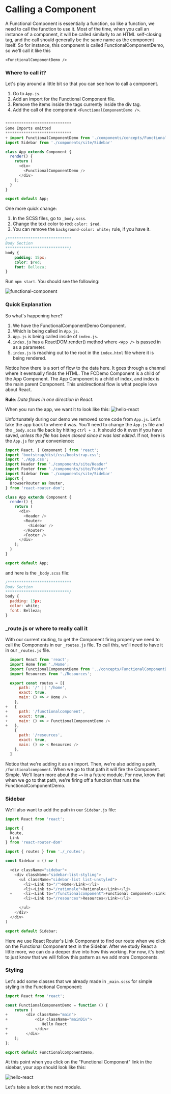 # Calling a Component
A Functional Component is essentially a function, so like a function, we need to call the function to use it. Most of the time, when you call an instance of a component, it will be called similarly to an HTML self-closing tag, and the call should generally be the same name as the component itself. So for instance, this component is called FunctionalComponentDemo, so we'll call it like this

`<FunctionalComponentDemo />`

### Where to call it?
Let's play around a little bit so that you can see how to call a component. 

1. Go to `App.js`.
2. Add an import for the Functional Component file. 
2. Remove the items inside the tags currently inside the div tag.
3. Add the call of the component `<FunctionalComponentDemo />`. 

```js

*****************************
Some Imports omitted
*****************************
+ import FunctionalComponentDemo from './components/concepts/FunctionalComponentDemo.js';
import Sidebar from './components/site/Sidebar'

class App extends Component {
  render() {
    return (
      <div>
        <FunctionalComponentDemo />
      </div>
    );
  }
}

export default App;
```

One more quick change:
1. In the SCSS files, go to `_body.scss`.
2. Change the text color to red: `color: $red`.
3. You can remove the `background-color: white;` rule, if you have it.

```css
/****************************
Body Section
****************************/
body {
    padding: 15px;
    color: $red;
    font: Belleza;
}
```
Run `npm start`. You should see the following:

![functional-component](../../assets/2.1-functional-component-demo.PNG)

### Quick Explanation

So what's happening here? 
1. We have the FunctionalComponentDemo Component. 
2. Which is being called in `App.js`. 
3. `App.js` is being called inside of `index.js`. 
4. `index.js` has a ReactDOM.render() method where `<App />` is passed in as a parameter.
4. `index.js` is reaching out to the root in the `index.html` file where it is being rendered. 

Notice how there is a sort of flow to the data here. It goes through a channel where it eventually finds the HTML. The FCDemo Component is a child of the App Component. The App Component is a child of index, and index is the main parent Component. This unidirectional flow is what people love about React. 

**Rule**: _Data flows in one direction in React._ 
 

When you run the app, we want it to look like this:
![hello-react](../../assets/2.1-components-hello-react.PNG)


Unfortunately during our demo we removed some code from `App.js`. Let's take the app back to where it was. You'll need to change the `App.js` file and the `_body.scss` file back by hitting `ctrl + z`. It should do it even if you have saved, _unless the file has been closed since it was last edited_. If not, here is the `App.js` for your convenience:

```js
import React, { Component } from 'react';
import 'bootstrap/dist/css/bootstrap.css';
import './App.css';
import Header from './components/site/Header'
import Footer from './components/site/Footer'
import Sidebar from './components/site/Sidebar'
import {
  BrowserRouter as Router,
} from 'react-router-dom';

class App extends Component {
  render() {
    return (
      <div>
        <Header />
        <Router>
          <Sidebar />
        </Router>
        <Footer />
      </div>
    );
  }
}

export default App;
``` 

and here is the `_body.scss` file:
```js
/****************************
Body Section
****************************/
body {
  padding: 15px;
  color: white;
  font: Belleza;
}
```


### _route.js or where to really call it
With our current routing, to get the Component firing properly we need to call the Components in our `_routes.js` file. To call this, we'll need to have it in our `_routes.js` file. 

```js
  import React from 'react';
  import Home from './Home';
  import FunctionalComponentDemo from '../concepts/FunctionalComponentDemo'
  import Resources from './Resources';

  export const routes = [{
      path: '/' || '/home',
      exact: true,
      main: () => < Home />
    },
+   {
+     path: '/functionalcomponent',
+     exact: true,
+     main: () => < FunctionalComponentDemo />
+   },
    {
      path: '/resources',
      exact: true,
      main: () => < Resources />
    },
  ]
```
Notice that we're adding it as an import. Then, we're also adding a path, `/functionalcomponent`. When we go to that path it will fire the Component. Simple. We'll learn more about the `=>` in a future module. For now, know that when we go to that path, we're firing off a function that runs the FunctionalComponentDemo.

### Sidebar
We'll also want to add the path in our `Sidebar.js` file:

```js
import React from 'react';

import {
  Route,
  Link
} from 'react-router-dom'

import { routes } from './_routes';

const Sidebar = () => (

  <div className="sidebar">
    <div className="sidebar-list-styling">
      <ul className="sidebar-list list-unstyled">
        <li><Link to="/">Home</Link></li>
        <li><Link to="/rationale">Rationale</Link></li>
  +     <li><Link to="/functionalcomponent">Functional Component</Link></li>
        <li><Link to="/resources">Resources</Link></li>

      </ul>
    </div>
  </div>
)

export default Sidebar;
```

Here we use React Router's Link Component to find our route when we click on the Functional Component text in the Sidebar. After we study React a little more, we can do a deeper dive into how this working. For now, it's best to just know that we will follow this pattern as we add more Components. 

### Styling
Let's add some classes that we already made in `_main.scss` for simple styling in the Functional Component: 

```js
import React from 'react';

const FunctionalComponentDemo = function () {
    return (
+        <div className="main">
+            <div className="mainDiv">
                Hello React
+            </div>
+        </div>
    );
};

export default FunctionalComponentDemo;

```

At this point when you click on the "Functional Component" link in the sidebar, your app should look like this:

![hello-react](../../assets/2.1-fc-hello.PNG)


Let's take a look at the next module.